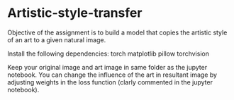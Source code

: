 # Artistic-style-transfer

Objective of the assignment is to build a model that copies the artistic style of an art to a given natural image.

Install the following dependencies:
torch
matplotlib
pillow
torchvision

Keep your original image and art image in same folder as the jupyter notebook.
You can change the influence of the art in resultant image by adjusting weights in the loss function (clarly commented in the jupyter notebook).
